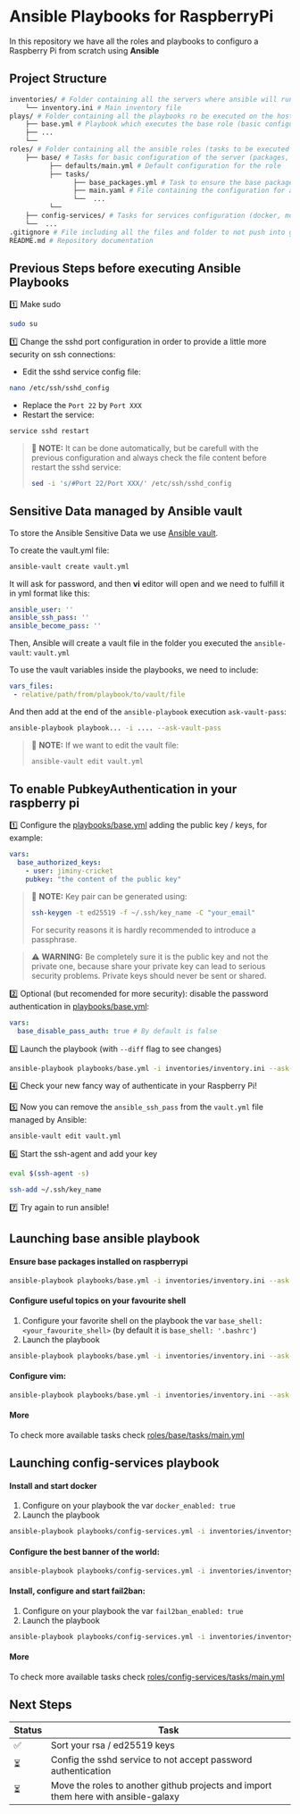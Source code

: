 # Ansible Playbooks for RaspberryPi

In this repository we have all the roles and playbooks to configuro a Raspberry Pi from scratch using **Ansible**

## Project Structure
```bash
inventories/ # Folder containing all the servers where ansible will run and its configuration
    └── inventory.ini # Main inventory file
plays/ # Folder containing all the playbooks ro be executed on the hosts, we have one playbook per role
    ├── base.yml # Playbook which executes the base role (basic configuration for the server)
    ├── ...
    └── 
roles/ # Folder containing all the ansible roles (tasks to be executed on the playbooks)
    ├── base/ # Tasks for basic configuration of the server (packages, pubkeys, etc.)
          ├── defaults/main.yml # Default configuration for the role
          ├── tasks/
                ├── base_packages.yml # Task to ensure the base packages installed
                ├── main.yaml # File containing the configuration for all the tasks and how to use them
                └──  ...
          └──  
    ├── config-services/ # Tasks for services configuration (docker, motd, sshd, etc.)
    └──  ...
.gitignore # File including all the files and folder to not push into git
README.md # Repository documentation
```

## Previous Steps before executing Ansible Playbooks
:one: Make sudo

```bash
sudo su
```

:one: Change the sshd port configuration in order to provide a little more security on ssh connections:

- Edit the sshd service config file:
```bash
nano /etc/ssh/sshd_config
```

- Replace the `Port 22` by `Port XXX`
- Restart the service:
```bash
service sshd restart
```

> :paperclip: **NOTE:** It can be done automatically, but be carefull with the previous configuration and always check the file content before restart the sshd service:
> ```bash
> sed -i 's/#Port 22/Port XXX/' /etc/ssh/sshd_config
> ```

## Sensitive Data managed by Ansible vault
To store the Ansible Sensitive Data we use [Ansible vault](https://docs.ansible.com/ansible/latest/vault_guide/index.html).

To create the vault.yml file:
```bash
ansible-vault create vault.yml
```

It will ask for password, and then **vi** editor will open and we need to fulfill it in yml format like this:

```yml
ansible_user: ''             
ansible_ssh_pass: ''
ansible_become_pass: ''
```

Then, Ansible will create a vault file in the folder you executed the `ansible-vault`: `vault.yml`

To use the vault variables inside the playbooks, we need to include:

```yml
vars_files:
 - relative/path/from/playbook/to/vault/file
```

And then add at the end of the `ansible-playbook` execution `ask-vault-pass`:

```bash
ansible-playbook playbook... -i .... --ask-vault-pass
```

> :paperclip: **NOTE:** If we want to edit the vault file:
> ```bash
> ansible-vault edit vault.yml
> ```

## To enable PubkeyAuthentication in your raspberry pi
:one: Configure the [playbooks/base.yml](playbooks/base.yml) adding the public key / keys, for example:
```yml
vars:
  base_authorized_keys:
    - user: jiminy-cricket
    pubkey: "the content of the public key"
```

> :paperclip: **NOTE:** Key pair can be generated using:
> ```bash
> ssh-keygen -t ed25519 -f ~/.ssh/key_name -C "your_email"
> ```
> For security reasons it is hardly recommended to introduce a passphrase.

> :warning: **WARNING:** Be completely sure it is the public key and not the private one, because share your private key can lead to serious security problems. Private keys should never be sent or shared.

:two: Optional (but recomended for more security): disable the password authentication in [playbooks/base.yml](playbooks/base.yml):
```yml
vars:
  base_disable_pass_auth: true # By default is false
```

:three: Launch the playbook (with `--diff` flag to see changes)
```bash
ansible-playbook playbooks/base.yml -i inventories/inventory.ini --ask-vault-pass --tags base-keys-config --diff --check
```

:four: Check your new fancy way of authenticate in your Raspberry Pi!

:five: Now you can remove the `ansible_ssh_pass` from the `vault.yml` file managed by Ansible:
```bash
ansible-vault edit vault.yml
```
:six: Start the ssh-agent and add your key
```bash
eval $(ssh-agent -s)  
```
```bash
ssh-add ~/.ssh/key_name
```

:seven: Try again to run ansible!

## Launching base ansible playbook
#### Ensure base packages installed on raspberrypi
```bash
ansible-playbook playbooks/base.yml -i inventories/inventory.ini --ask-vault-pass --tags base-packages --check
```

#### Configure useful topics on your favourite shell
1. Configure your favorite shell on the playbook the var `base_shell: <your_favourite_shell>` (by default it is `base_shell: '.bashrc'`)
2. Launch the playbook
```bash
ansible-playbook playbooks/base.yml -i inventories/inventory.ini --ask-vault-pass --tags base-shell-config --check
```

#### Configure vim:
```bash
ansible-playbook playbooks/base.yml -i inventories/inventory.ini --ask-vault-pass --tags base-vim-config --check
```

#### More
To check more available tasks check [roles/base/tasks/main.yml](roles/base/tasks/main.yml)

## Launching config-services playbook
#### Install and start docker
1. Configure on your playbook the var `docker_enabled: true`
2. Launch the playbook
```bash
ansible-playbook playbooks/config-services.yml -i inventories/inventory.ini --ask-vault-pass --tags config-services-docker --check
```

#### Configure the best banner of the world:
```bash
ansible-playbook playbooks/config-services.yml -i inventories/inventory.ini --ask-vault-pass --tags config-services-banner --check
```

#### Install, configure and start fail2ban:
1. Configure on your playbook the var `fail2ban_enabled: true`
2. Launch the playbook
```bash
ansible-playbook playbooks/config-services.yml -i inventories/inventory.ini --ask-vault-pass --tags config-services-fail2ban --check
```

#### More
To check more available tasks check [roles/config-services/tasks/main.yml](roles/config-services/tasks/main.yml)

## Next Steps
| Status | Task |
|----------|----------|
| :white_check_mark: | Sort your rsa / ed25519 keys |
| :hourglass_flowing_sand: | Config the sshd service to not accept password authentication |
| :hourglass_flowing_sand: | Move the roles to another github projects and import them here with ansible-galaxy |
